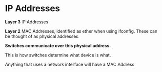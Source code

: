 # IP Addresses

**Layer 3** IP Addresses&#x20;

**Layer 2** MAC Addresses, identified as ether when using ifconfig. These can be thought of as physical addresses.&#x20;

**Switches communicate over this physical address.**&#x20;

This is how switches determine what device is what.

Anything that uses a network interface will have a MAC Address.&#x20;
